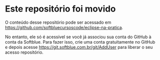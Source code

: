 # Este repositório foi movido
O conteúdo desse repositório pode ser acessado em https://github.com/softbluecursoscode/eclipse-na-pratica.

No entanto, ele só é acessível se você já associou sua conta do GitHub à conta da Softblue. Para fazer isso, crie uma conta gratuitamente no GitHub e depois acesse https://git.softblue.com.br/git/AddUser para liberar o seu acesso repositório.
